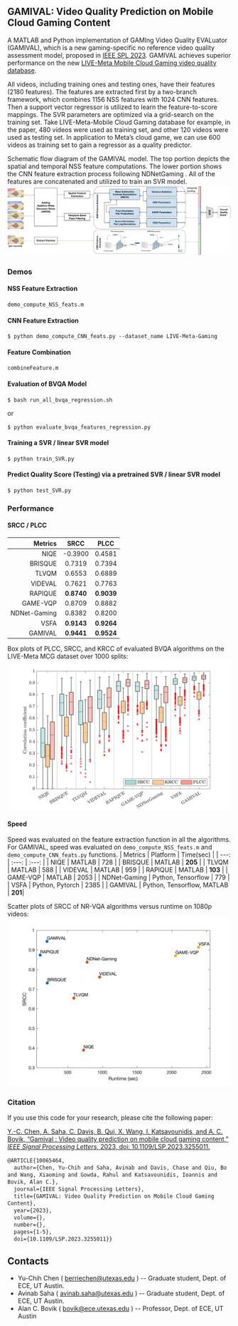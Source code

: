 ## GAMIVAL: Video Quality Prediction on Mobile Cloud Gaming Content

A MATLAB and Python implementation of GAMIng Video Quality EVALuator (GAMIVAL), which is a new gaming-specific no reference video quality assessment model, proposed in [IEEE SPL 2023](https://doi.org/10.1109/LSP.2023.3255011). GAMIVAL achieves superior performance on the new [LIVE-Meta Mobile Cloud Gaming video quality database](https://live.ece.utexas.edu/research/LIVE-Meta-Mobile-Cloud-Gaming/index.html).

All videos, including training ones and testing ones, have their features (2180 features). The features are extracted first by a two-branch framework, which combines 1156 NSS features with 1024 CNN features. Then a support vector regressor is utilized to learn the feature-to-score mappings. The SVR parameters are optimized via a grid-search on the training set. Take LIVE-Meta-Mobile Cloud Gaming database for example, in the paper, 480 videos were used as training set, and other 120 videos were used as testing set. In application to Meta’s cloud game, we can use 600 videos as training set to gain a regressor as a quality predictor.

Schematic flow diagram of the GAMIVAL model. The top portion depicts the spatial and temporal NSS feature computations. The lower portion shows the CNN feature extraction process following NDNetGaming . All of the features are concatenated and utilized to train an SVR model.
![Alt text](/figures/ModelOverview.png)

### Demos
#### NSS Feature Extraction
```
demo_compute_NSS_feats.m
```

#### CNN Feature Extraction
```
$ python demo_compute_CNN_feats.py --dataset_name LIVE-Meta-Gaming
```

#### Feature Combination
```
combineFeature.m
```

#### Evaluation of BVQA Model
```
$ bash run_all_bvqa_regression.sh
```
or
```
$ python evaluate_bvqa_features_regression.py
```

#### Training a SVR / linear SVR model
```
$ python train_SVR.py
```

#### Predict Quality Score (Testing) via a pretrained SVR / linear SVR model
```
$ python test_SVR.py
```

### Performance
#### SRCC / PLCC
| Metrics | SRCC | PLCC |
| ---: | :---: | :---: |
| NIQE | -0.3900 | 0.4581 |
| BRISQUE | 0.7319 | 0.7394 |
| TLVQM | 0.6553 | 0.6889 |
| VIDEVAL | 0.7621 | 0.7763 |
| RAPIQUE | **0.8740** | **0.9039** |
| GAME-VQP | 0.8709 | 0.8882 |
| NDNet-Gaming | 0.8382 | 0.8200 |
| VSFA | **0.9143** | **0.9264** |
| GAMIVAL | **0.9441** | **0.9524** |

Box plots of PLCC, SRCC, and KRCC of evaluated BVQA algorithms on the LIVE-Meta MCG dataset over 1000 splits:
![Alt text](/figures/boxplot.png)

#### Speed
Speed was evaluated on the feature extraction function in all the algorithms. For GAMIVAL, speed was evaluated on `demo_compute_NSS_feats.m` and `demo_compute_CNN_feats.py` functions.
| Metrics | Platform | Time(sec) |
| ---: | :---: | :---: |
| NIQE | MATLAB | 728 |
| BRISQUE | MATLAB | **205** |
| TLVQM | MATLAB | 588 |
| VIDEVAL | MATLAB | 959 |
| RAPIQUE | MATLAB | **103** |
| GAME-VQP | MATLAB | 2053 |
| NDNet-Gaming | Python, Tensorflow | 779 |
| VSFA | Python, Pytorch | 2385 |
| GAMIVAL | Python, Tensorflow, MATLAB | **201**|

Scatter plots of SRCC of NR-VQA algorithms versus runtime on 1080p videos:
![Alt text](/figures/time.png)

### Citation

If you use this code for your research, please cite the following paper:

[Y.-C. Chen, A. Saha, C. Davis, B. Qui, X. Wang, I. Katsavounidis, and A. C. Bovik, “Gamival : Video quality prediction on mobile cloud gaming content,” *IEEE Signal Processing Letters*, 2023, doi: 10.1109/LSP.2023.3255011.](https://doi.org/10.1109/LSP.2023.3255011)

```
@ARTICLE{10065464,
  author={Chen, Yu-Chih and Saha, Avinab and Davis, Chase and Qiu, Bo and Wang, Xiaoming and Gowda, Rahul and Katsavounidis, Ioannis and Bovik, Alan C.},
  journal={IEEE Signal Processing Letters}, 
  title={GAMIVAL: Video Quality Prediction on Mobile Cloud Gaming Content}, 
  year={2023},
  volume={},
  number={},
  pages={1-5},
  doi={10.1109/LSP.2023.3255011}}
```

## Contacts

- Yu-Chih Chen ( berriechen@utexas.edu ) -- Graduate student, Dept. of ECE, UT Austin.
- Avinab Saha ( avinab.saha@utexas.edu ) -- Graduate student, Dept. of ECE, UT Austin.
- Alan C. Bovik ( bovik@ece.utexas.edu ) -- Professor, Dept. of ECE, UT Austin
